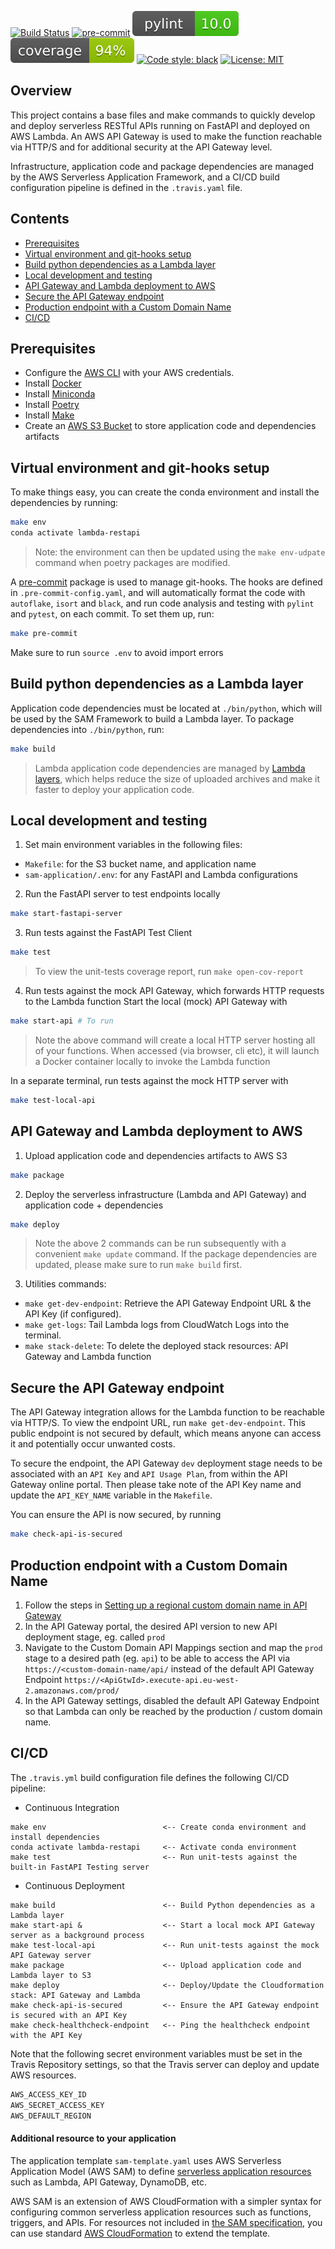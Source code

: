 [![Build Status](https://travis-ci.com/gbourniq/lambda-restapi.svg?branch=main)](https://travis-ci.com/gbourniq/lambda-restapi)
[![pre-commit](https://img.shields.io/badge/pre--commit-enabled-brightgreen?logo=pre-commit&logoColor=white)](https://github.com/pre-commit/pre-commit)
![Pylint](.github/sam-application.svg)
![Coverage](.github/coverage.svg)
[![Code style: black](https://img.shields.io/badge/code%20style-black-000000.svg)](https://github.com/psf/black)
[![License: MIT](https://img.shields.io/badge/License-MIT-green.svg)](https://github.com/gbourniq/hello-lambda/blob/master/LICENSE)

## Overview
This project contains a base files and make commands to quickly develop and deploy serverless RESTful APIs running on FastAPI and deployed on AWS Lambda. An AWS API Gateway is used to make the function reachable via HTTP/S and for additional security at the API Gateway level.

Infrastructure, application code and package dependencies are managed by the AWS Serverless Application Framework, and a CI/CD build configuration pipeline is defined in the `.travis.yaml` file.


## Contents

- [Prerequisites](#Prerequisites)
- [Virtual environment and git-hooks setup](#virtual-environment-and-git-hooks-setup)
- [Build python dependencies as a Lambda layer](#build-python-dependencies-as-a-lambda-layer)
- [Local development and testing](#local-development-and-testing)
- [API Gateway and Lambda deployment to AWS](#api-gateway-and-lambda-deployment-to-aws)
- [Secure the API Gateway endpoint](#secure-the-api-gateway-endpoint)
- [Production endpoint with a Custom Domain Name](#production-endpoint-with-a-custom-domain-name)
- [CI/CD](#cicd)

## Prerequisites
- Configure the [AWS CLI](https://docs.aws.amazon.com/cli/latest/userguide/cli-chap-install.html) with your AWS credentials.
- Install [Docker](https://hub.docker.com/search/?type=edition&offering=community)
- Install [Miniconda](https://docs.conda.io/en/latest/miniconda.html) 
- Install [Poetry](https://github.com/sdispater/poetry)
- Install [Make](https://www.gnu.org/software/make/)
- Create an [AWS S3 Bucket](https://aws.amazon.com/s3/) to store application code and dependencies artifacts

## Virtual environment and git-hooks setup

To make things easy, you can create the conda environment and install the dependencies by running:
```bash
make env
conda activate lambda-restapi
```
> Note: the environment can then be updated using the `make env-udpate` command when poetry packages are modified.

A [pre-commit](https://pypi.org/project/pre-commit/) package is used to manage git-hooks. The hooks are defined in `.pre-commit-config.yaml`, and will automatically format the code with `autoflake`, `isort` and `black`, and run code analysis and testing with `pylint` and `pytest`, on each commit. To set them up, run:
```bash
make pre-commit
```

Make sure to run `source .env` to avoid import errors

## Build python dependencies as a Lambda layer 

Application code dependencies must be located at `./bin/python`, which will be used by the SAM Framework to build a Lambda layer. To package dependencies into `./bin/python`, run:
```bash
make build
```
> Lambda application code dependencies are managed by [Lambda layers](https://docs.aws.amazon.com/lambda/latest/dg/configuration-layers.html#configuration-layers-manage), which helps reduce the size of uploaded archives and make it faster to deploy your application code.

## Local development and testing

1. Set main environment variables in the following files:
- `Makefile`: for the S3 bucket name, and application name
- `sam-application/.env`: for any FastAPI and Lambda configurations

2. Run the FastAPI server to test endpoints locally
```bash
make start-fastapi-server
```

3. Run tests against the FastAPI Test Client
```bash
make test
```
> To view the unit-tests coverage report, run `make open-cov-report`

4. Run tests against the mock API Gateway, which forwards HTTP requests to the Lambda function
Start the local (mock) API Gateway with
```bash
make start-api # To run
```
> Note the above command will create a local HTTP server hosting all of your functions. When accessed (via browser, cli etc), it will launch a Docker container locally  to invoke the Lambda function

In a separate terminal, run tests against the mock HTTP server with
```bash
make test-local-api
```

## API Gateway and Lambda deployment to AWS

1. Upload application code and dependencies artifacts to AWS S3
```bash
make package
```

2. Deploy the serverless infrastructure (Lambda and API Gateway) and application code + dependencies

```bash
make deploy
```
> Note the above 2 commands can be run subsequently with a convenient `make update` command. If the package dependencies are updated, please make sure to run `make build` first.

3. Utilities commands:
- `make get-dev-endpoint`: Retrieve the API Gateway Endpoint URL & the API Key (if configured).
- `make get-logs`: Tail Lambda logs from CloudWatch Logs into the terminal.
- `make stack-delete`: To delete the deployed stack resources: API Gateway and Lambda function


## Secure the API Gateway endpoint

The API Gateway integration allows for the Lambda function to be reachable via HTTP/S. To view the endpoint URL, run `make get-dev-endpoint`. This public endpoint is not secured by default, which means anyone can access it and potentially occur unwanted costs. 

To secure the endpoint, the API Gateway `dev` deployment stage needs to be associated with an `API Key` and `API Usage Plan`, from within the API Gateway online portal. Then please take note of the API Key name and update the `API_KEY_NAME` variable in the `Makefile`.

You can ensure the API is now secured, by running
```bash
make check-api-is-secured
```

## Production endpoint with a Custom Domain Name

1. Follow the steps in [Setting up a regional custom domain name in API Gateway](https://docs.aws.amazon.com/apigateway/latest/developerguide/apigateway-regional-api-custom-domain-create.html)
2. In the API Gateway portal, the desired API version to new API deployment stage, eg. called `prod`
3. Navigate to the Custom Domain API Mappings section and map the `prod` stage to a desired path (eg. `api`) to be able to access the API via `https://<custom-domain-name/api/` instead of the default API Gateway Endpoint `https://<ApiGtwId>.execute-api.eu-west-2.amazonaws.com/prod/`
5. In the API Gateway settings, disabled the default API Gateway Endpoint so that Lambda can only be reached by the production / custom domain name.

## CI/CD

The `.travis.yml` build configuration file defines the following CI/CD pipeline:

* Continuous Integration
```
make env                          <-- Create conda environment and install dependencies
conda activate lambda-restapi     <-- Activate conda environment
make test                         <-- Run unit-tests against the built-in FastAPI Testing server
```

* Continuous Deployment
```
make build                        <-- Build Python dependencies as a Lambda layer
make start-api &                  <-- Start a local mock API Gateway server as a background process
make test-local-api               <-- Run unit-tests against the mock API Gateway server
make package                      <-- Upload application code and Lambda layer to S3
make deploy                       <-- Deploy/Update the Cloudformation stack: API Gateway and Lambda
make check-api-is-secured         <-- Ensure the API Gateway endpoint is secured with an API Key
make check-healthcheck-endpoint   <-- Ping the healthcheck endpoint with the API Key
```

Note that the following secret environment variables must be set in the Travis Repository settings, so that the Travis server can deploy and update AWS resources.
```bash
AWS_ACCESS_KEY_ID
AWS_SECRET_ACCESS_KEY
AWS_DEFAULT_REGION
```

#### Additional resource to your application
The application template `sam-template.yaml` uses AWS Serverless Application Model (AWS SAM) to define [serverless application resources](https://docs.aws.amazon.com/serverless-application-model/latest/developerguide/sam-specification-resources-and-properties.html) such as Lambda, API Gateway, DynamoDB, etc.

AWS SAM is an extension of AWS CloudFormation with a simpler syntax for configuring common serverless application resources such as functions, triggers, and APIs. For resources not included in [the SAM specification](https://github.com/awslabs/serverless-application-model/blob/master/versions/2016-10-31.md), you can use standard [AWS CloudFormation](https://docs.aws.amazon.com/AWSCloudFormation/latest/UserGuide/aws-template-resource-type-ref.html) to extend the template.










